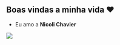 ## Boas vindas a minha vida ❤️

- Eu amo a **Nicoli Chavier**

![](https://media1.tenor.com/m/eAUqbnSzTPUAAAAC/suguru-geto-chibi.gif)
